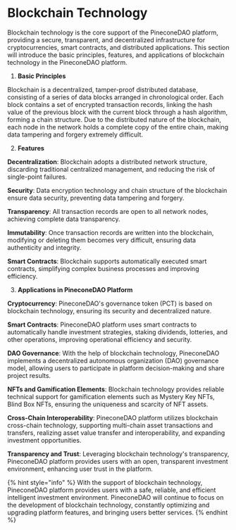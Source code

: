 # Blockchain Technology

Blockchain technology is the core support of the PineconeDAO platform, providing a secure, transparent, and decentralized infrastructure for cryptocurrencies, smart contracts, and distributed applications. This section will introduce the basic principles, features, and applications of blockchain technology in the PineconeDAO platform.

1. **Basic Principles**

Blockchain is a decentralized, tamper-proof distributed database, consisting of a series of data blocks arranged in chronological order. Each block contains a set of encrypted transaction records, linking the hash value of the previous block with the current block through a hash algorithm, forming a chain structure. Due to the distributed nature of the blockchain, each node in the network holds a complete copy of the entire chain, making data tampering and forgery extremely difficult.

2. **Features**

**Decentralization**: Blockchain adopts a distributed network structure, discarding traditional centralized management, and reducing the risk of single-point failures.&#x20;

**Security**: Data encryption technology and chain structure of the blockchain ensure data security, preventing data tampering and forgery.&#x20;

**Transparency**: All transaction records are open to all network nodes, achieving complete data transparency.&#x20;

**Immutability**: Once transaction records are written into the blockchain, modifying or deleting them becomes very difficult, ensuring data authenticity and integrity.&#x20;

**Smart Contracts**: Blockchain supports automatically executed smart contracts, simplifying complex business processes and improving efficiency.

3. **Applications in PineconeDAO Platform**

**Cryptocurrency**: PineconeDAO's governance token (PCT) is based on blockchain technology, ensuring its security and decentralized nature.&#x20;

**Smart Contracts**: PineconeDAO platform uses smart contracts to automatically handle investment strategies, staking dividends, lotteries, and other operations, improving operational efficiency and security.&#x20;

**DAO Governance**: With the help of blockchain technology, PineconeDAO implements a decentralized autonomous organization (DAO) governance model, allowing users to participate in platform decision-making and share project results.&#x20;

**NFTs and Gamification Elements**: Blockchain technology provides reliable technical support for gamification elements such as Mystery Key NFTs, Blind Box NFTs, ensuring the uniqueness and scarcity of NFT assets.&#x20;

**Cross-Chain Interoperability**: PineconeDAO platform utilizes blockchain cross-chain technology, supporting multi-chain asset transactions and transfers, realizing asset value transfer and interoperability, and expanding investment opportunities.&#x20;

**Transparency and Trust**: Leveraging blockchain technology's transparency, PineconeDAO platform provides users with an open, transparent investment environment, enhancing user trust in the platform.

{% hint style="info" %}
With the support of blockchain technology, PineconeDAO platform provides users with a safe, reliable, and efficient intelligent investment environment. PineconeDAO will continue to focus on the development of blockchain technology, constantly optimizing and upgrading platform features, and bringing users better services.
{% endhint %}
